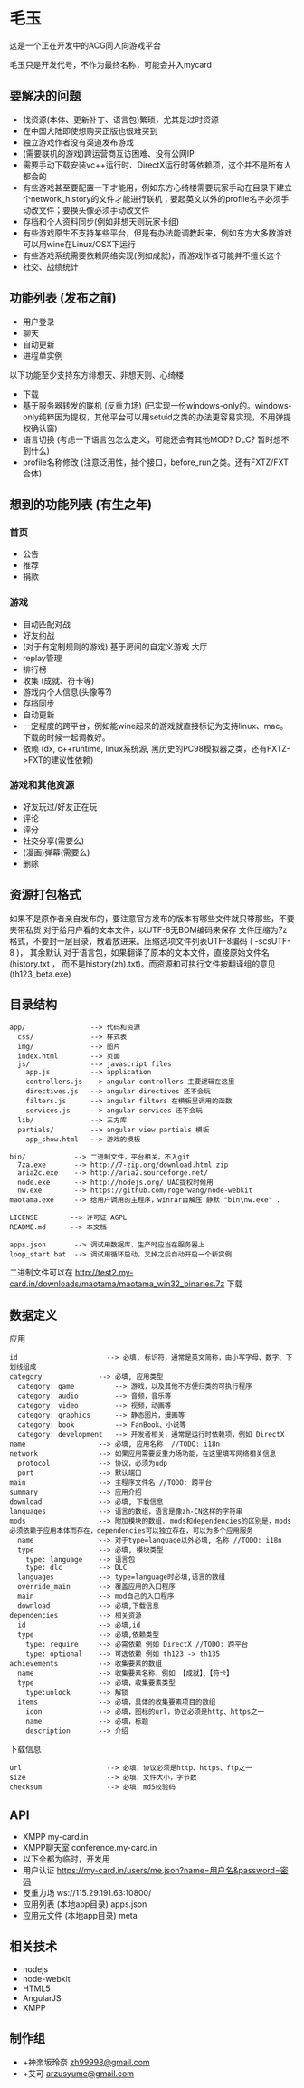 # 毛玉

这是一个正在开发中的ACG同人向游戏平台

毛玉只是开发代号，不作为最终名称，可能会并入mycard

## 要解决的问题
* 找资源(本体、更新补丁、语言包)繁琐，尤其是过时资源
* 在中国大陆即使想购买正版也很难买到
* 独立游戏作者没有渠道发布游戏
* (需要联机的游戏)跨运营商互访困难、没有公网IP
* 需要手动下载安装vc++运行时、DirectX运行时等依赖项，这个并不是所有人都会的
* 有些游戏甚至要配置一下才能用，例如东方心绮楼需要玩家手动在目录下建立个network_history的文件才能进行联机；要起英文以外的profile名字必须手动改文件；要换头像必须手动改文件
* 存档和个人资料同步(例如非想天则玩家卡组)
* 有些游戏原生不支持某些平台，但是有办法能调教起来，例如东方大多数游戏可以用wine在Linux/OSX下运行
* 有些游戏系统需要依赖网络实现(例如成就)，而游戏作者可能并不擅长这个
* 社交、战绩统计

## 功能列表 (发布之前)
* 用户登录
* 聊天
* 自动更新
* 进程单实例

以下功能至少支持东方绯想天、非想天则、心绮楼
* 下载
* 基于服务器转发的联机 (反重力场)  (已实现一份windows-only的。windows-only纯粹因为提权，其他平台可以用setuid之类的办法更容易实现，不用弹提权确认窗)
* 语言切换 (考虑一下语言包怎么定义，可能还会有其他MOD? DLC? 暂时想不到什么)
* profile名称修改 (注意泛用性，抽个接口，before_run之类。还有FXTZ/FXT合体)

## 想到的功能列表 (有生之年)
### 首页
* 公告
* 推荐
* 捐款

### 游戏
* 自动匹配对战
* 好友约战
* (对于有定制规则的游戏) 基于房间的自定义游戏 大厅
* replay管理
* 排行榜
* 收集 (成就、符卡等)
* 游戏内个人信息(头像等?)
* 存档同步
* 自动更新
* 一定程度的跨平台，例如能wine起来的游戏就直接标记为支持linux、mac。下载的时候一起调教好。
* 依赖 (dx, c++runtime, linux系统源, 黑历史的PC98模拟器之类，还有FXTZ->FXT的建议性依赖)

### 游戏和其他资源
* 好友玩过/好友正在玩
* 评论
* 评分
* 社交分享(需要么)
* (漫画)弹幕(需要么)
* 删除

## 资源打包格式
如果不是原作者亲自发布的，要注意官方发布的版本有哪些文件就只带那些，不要夹带私货
对于给用户看的文本文件，以UTF-8无BOM编码来保存
文件压缩为7z格式，不要封一层目录，散着放进来。压缩选项文件列表UTF-8编码 ( -scsUTF-8 )， 其余默认
对于语言包，如果翻译了原本的文本文件，直接原始文件名(history.txt ， 而不是history(zh).txt)。而资源和可执行文件按翻译组的意见(th123_beta.exe)

## 目录结构

    app/                --> 代码和资源
      css/              --> 样式表
      img/              --> 图片
      index.html        --> 页面
      js/               --> javascript files
        app.js          --> application
        controllers.js  --> angular controllers 主要逻辑在这里
        directives.js   --> angular directives 还不会玩
        filters.js      --> angular filters 在模板里调用的函数
        services.js     --> angular services 还不会玩
      lib/              --> 三方库
      partials/         --> angular view partials 模板
        app_show.html   --> 游戏的模板

    bin/            --> 二进制文件，平台相关，不入git
      7za.exe       --> http://7-zip.org/download.html zip 
      aria2c.exe    --> http://aria2.sourceforge.net/
      node.exe      --> http://nodejs.org/ UAC提权时候用
      nw.exe        --> https://github.com/rogerwang/node-webkit
    maotama.exe     --> 给用户调用的主程序，winrar自解压 静默 "bin\nw.exe" .

    LICENSE        --> 许可证 AGPL
    README.md      --> 本文档

    apps.json       --> 调试用数据库，生产时应当在服务器上
    loop_start.bat  --> 调试用循环启动，叉掉之后自动开启一个新实例

二进制文件可以在 http://test2.my-card.in/downloads/maotama/maotama_win32_binaries.7z 下载

## 数据定义
  应用

    id                      --> 必填, 标识符，通常是英文简称，由小写字母、数字、下划线组成
    category              --> 必填, 应用类型
      category: game          --> 游戏，以及其他不方便归类的可执行程序
      category: audio         --> 音频，音乐等
      category: video         --> 视频，动画等
      category: graphics      --> 静态图片，漫画等
      category: book          --> FanBook、小说等
      category: development   --> 开发者相关，通常是运行时依赖项，例如 DirectX
    name                  --> 必填, 应用名称  //TODO: i18n
    network               --> 如果应用需要反重力场功能，在这里填写网络相关信息
      protocol            --> 协议，必须为udp
      port                --> 默认端口
    main                  --> 主程序文件名 //TODO: 跨平台
    summary               --> 应用介绍
    download              --> 必填, 下载信息
    languages             --> 语言的数组，语言是像zh-CN这样的字符串
    mods                  --> 附加模块的数组. mods和dependencies的区别是，mods必须依赖于应用本体而存在，dependencies可以独立存在，可以为多个应用服务
      name                --> 对于type=language以外必填, 名称 //TODO: i18n
      type                --> 必填, 模块类型
        type: language    --> 语言包
        type: dlc         --> DLC
      languages           --> type=language时必填,语言的数组
      override_main       --> 覆盖应用的入口程序
      main                --> mod自己的入口程序
      download            --> 必填,下载信息
    dependencies          --> 相关资源
      id                  --> 必填,id
      type                --> 必填,依赖类型
        type: require     --> 必需依赖 例如 DirectX //TODO: 跨平台
        type: optional    --> 可选依赖 例如 th123 -> th135
    achievements          --> 收集要素的数组
      name                --> 收集要素名称，例如 【成就】、【符卡】
      type                --> 必填，收集要素类型
        type:unlock       --> 解锁
      items               --> 必填，具体的收集要素项目的数组
        icon              --> 必填，图标的url，协议必须是http、https之一
        name              --> 必填，标题
        description       --> 介绍

  下载信息

    url                     --> 必填，协议必须是http、https、ftp之一
    size                    --> 必填，文件大小，字节数
    checksum                --> 必填，md5校验码



## API
* XMPP my-card.in
* XMPP聊天室 conference.my-card.in
* 以下全都为临时，开发用
* 用户认证 https://my-card.in/users/me.json?name=用户名&password=密码
* 反重力场 ws://115.29.191.63:10800/
* 应用列表 (本地app目录) apps.json
* 应用元文件 (本地app目录) meta

## 相关技术

* nodejs
* node-webkit
* HTML5
* AngularJS
* XMPP


## 制作组

* +神楽坂玲奈 <zh99998@gmail.com>
* +艾可 <arzusyume@gmail.com>
